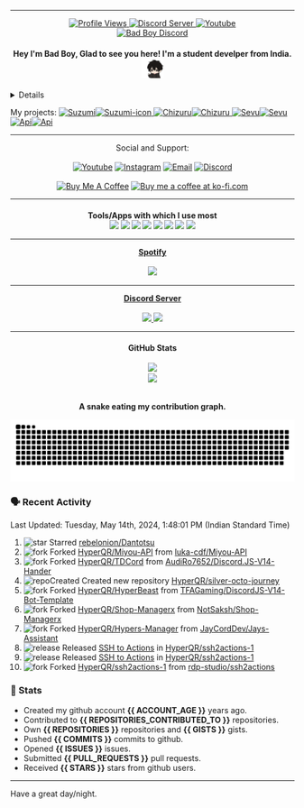 ----
<p align="center">
   <a href="https://github.com/Bad-Boy-Codes/">
   <img title="Profile Views" src="https://komarev.com/ghpvc/?username=Bad-Boy-Codes&style=flat-square&color=de1032">
   <a />
   <a href="https://dsc.gg/badboy">
   <img title="Discord Server" src="https://img.shields.io/discord/459910889924067358?label=Discord+Community&logo=discord&logoColor=fafafa&style=flat-square&color=de1032">
   <a /><a href="https://www.youtube.com/channel/UC9j9vzkxZvUHWOlDBx-fajw?sub_confirmation=1">
   <img title="Youtube" src="https://img.shields.io/youtube/channel/subscribers/UC9j9vzkxZvUHWOlDBx-fajw?label=You+Tube&logo=youtube&logoColor=fafafa&style=flat-square&color=de1032">
   <a />
   <br>
   <a href="https://discord.com/users/445073800850046977">
   <img title="Bad Boy Discord" src="https://discord.c99.nl/widget/theme-3/445073800850046977.png">
   <a />
</p>
<h4 align="center"> Hey I'm Bad Boy, Glad to see you here! I'm a student develper from India.<img src = "https://github.com/realatharv/GIFs/blob/main/Profile%20GIFs/when-you.gif" width = 40px></h4>
<details>
<summary>About Me</summary><br>
★ Currently working on websites and APIs<br></br>
★ Otaku Weeb<br></br>
★ Websites: <a href="https://api.badboy.is-a.dev">Api</a>, <a href="https://badboy.is-a.dev">Main Website</a>, <a href="https://semant.is-a.dev">Secondary Website</a>
</details>
<p>
   My projects: <a href="https://top.gg/bot/858565390615707668" target="_blank">
   <img alt="Suzumi" width="24px" src="https://i.imgur.com/lmp8A2o_d.webp?maxwidth=640&shape=thumb&fidelity=medium"><img alt="Suzumi-icon" width="70px"src="https://img.shields.io/badge/-Suzumi-de1032?style=flat&logo=codeIgniter&logoColor=white"/>  
   <a /><a href="https://dsc.gg/badboy" target="_blank">
   <img title="Chizuru" width="17px" src="https://static.wikia.nocookie.net/kanojo-okarishimasu/images/b/b1/Chizuru_Profile_Pic_%28Anime%29.png/revision/latest?cb=20210131180844"><img title="Chizuru" width="70px"src="https://img.shields.io/badge/-Chizuru-e63ccc?style=flat&logo=codeIgniter&logoColor=white"/>  
   <a /><a href="https://discord.gg/UTQRXgUAAX" target="_blank">
   <img title="Sevu" width="24px" src="https://i.imgur.com/dkFSAZZ.png"><img title="Sevu" width="56px"src="https://img.shields.io/badge/-Sevu-bc57ff?style=flat&logo=codeIgniter&logoColor=white"/>  
   <a /><a href="https://api.badboy.is-a.dev/" target="_blank">
   <img title="Api" width="54px" src="https://i.imgur.com/ODYGrmU.png"><img title="Api" width="56px"src="https://img.shields.io/badge/-Api-4599ff?style=flat&logo=maserati&logoColor=white"/>  
   <a />

----
</p>
<p align="center">
Social and Support: <br><br><a href="https://www.youtube.com/channel/UC9j9vzkxZvUHWOlDBx-fajw?sub_confirmation=1"><img title="Youtube" src="https://img.shields.io/badge/-Youtube-d60412?style=for-the-badge&logo=youtubegaming&logoColor=white"/></a>
<a href="https://instagram.com/_itz.bad.boy_"><img title="Instagram" src="https://img.shields.io/badge/-Instagram-d9025f?style=for-the-badge&logo=instagram&logoColor=white"/></a>
<a href="mailto:contact@mail.badboy.is-a.dev"><img title="Email" src="https://img.shields.io/badge/-Email-a317c2?style=for-the-badge&logo=Minutemailer&logoColor=white"/></a>
<a href="https://dsc.gg/badboy"><img title="Discord" src="https://img.shields.io/badge/-Discord-5502c2?style=for-the-badge&logo=discord&logoColor=white"/></a>
<br><br><a href="https://www.buymeacoffee.com/bad.boy" target="_blank"><img src="https://cdn.buymeacoffee.com/buttons/v2/default-red.png" alt="Buy Me A Coffee" style="height: 36px !important;height: 36px !important;" ></a> <a href='https://ko-fi.com/semant' target='_blank'><img height='36' style='border:0px;height:36px;' src='https://cdn.ko-fi.com/cdn/kofi3.png?v=3' border='0' alt='Buy me a coffee at ko-fi.com' /></a>

----
<h4 align="center">
Tools/Apps with which I use most </><br>
<img src="https://img.shields.io/badge/node.js%20-%2343853D.svg?&style=for-the-badge&logo=node.js&logoColor=white" />
<img src="https://img.shields.io/badge/javascript%20-%23323330.svg?&style=for-the-badge&logo=javascript&logoColor=%23F7DF1E" />
<img src="https://img.shields.io/badge/Express.js-000000?style=for-the-badge&logo=express&logoColor=white"> <img src="https://img.shields.io/badge/CSS3-1572B6?style=for-the-badge&logo=css3&logoColor=white">
<img src="https://img.shields.io/badge/html5%20-%23E34F26.svg?&style=for-the-badge&logo=html5&logoColor=white" />
<img src="https://img.shields.io/badge/css3%20-%231572B6.svg?&style=for-the-badge&logo=css3&logoColor=white" />
<img src="https://img.shields.io/badge/github%20-%23121011.svg?&style=for-the-badge&logo=github&logoColor=white" />
<img src="https://img.shields.io/badge/MongoDB-%234ea94b.svg?&style=for-the-badge&logo=mongodb&logoColor=white" />

----
<a href="https://open.spotify.com/user/316xfhtouhtysqxs7sncspxxhwwu" target="_blank"> Spotify</a>
<br></br>
<a href="https://spotify-github-profile.vercel.app/api/view?uid=316xfhtouhtysqxs7sncspxxhwwu&redirect=true"><img src = "https://spotify-github-profile.vercel.app/api/view?uid=316xfhtouhtysqxs7sncspxxhwwu&cover_image=true&theme=novatorem&bar_color=ff8a8a&bar_color_cover=true"/>
</a>

----
<div align="center">
<a href="https://dsc.gg/badboy" target="_blank"> Discord Server</a>
<br></br>
<a href="https://dsc.gg/badboy">
<img src="https://discordapp.com/api/guilds/459910889924067358/widget.png?style=banner2"></img>
<a href="https://discord.com/users/445073800850046977"><img src="https://lanyard-profile-readme.vercel.app/api/445073800850046977?idleMessage=Probably%20Watching%20Anime&borderRadius=8px" /></a>
</div>

----
<div align="center">
   <h4 align="center"> GitHub Stats </h4>
   <img src="https://github-readme-stats.vercel.app/api/top-langs/?username=Bad-Boy-Codes&show_icons=true&layout=compact&hide_border=true&theme=monokai&bg_color=18161a" /><br>
   <img src="https://github-readme-stats.vercel.app/api?username=Bad-Boy-Codes&show_icons=true&theme=monokai&hide_border=true&bg_color=18161a" /><br></br>
</div>
</p>
A snake eating my contribution graph.

![snake gif](https://github.com/bad-boy-codes/bad-boy-codes/blob/output/github-contribution-grid-snake.svg)

### 🗣 Recent Activity
<!--RECENT_ACTIVITY:last_update-->
Last Updated: Tuesday, May 14th, 2024, 1:48:01 PM (Indian Standard Time)
<!--RECENT_ACTIVITY:last_update_end-->
<!--RECENT_ACTIVITY:start-->
1. ![star] Starred [rebelonion/Dantotsu](https://github.com/rebelonion/Dantotsu)
2. ![fork] Forked [HyperQR/Miyou-API](https://github.com/HyperQR/Miyou-API) from [luka-cdf/Miyou-API](https://github.com/luka-cdf/Miyou-API)
3. ![fork] Forked [HyperQR/TDCord](https://github.com/HyperQR/TDCord) from [AudiRo7652/Discord.JS-V14-Hander](https://github.com/AudiRo7652/Discord.JS-V14-Hander)
4. ![repoCreated] Created new repository [HyperQR/silver-octo-journey](https://github.com/HyperQR/silver-octo-journey)
5. ![fork] Forked [HyperQR/HyperBeast](https://github.com/HyperQR/HyperBeast) from [TFAGaming/DiscordJS-V14-Bot-Template](https://github.com/TFAGaming/DiscordJS-V14-Bot-Template)
6. ![fork] Forked [HyperQR/Shop-Managerx](https://github.com/HyperQR/Shop-Managerx) from [NotSaksh/Shop-Managerx](https://github.com/NotSaksh/Shop-Managerx)
7. ![fork] Forked [HyperQR/Hypers-Manager](https://github.com/HyperQR/Hypers-Manager) from [JayCordDev/Jays-Assistant](https://github.com/JayCordDev/Jays-Assistant)
8. ![release] Released [SSH to Actions](https://github.com/HyperQR/ssh2actions-1/releases/tag/12.000) in [HyperQR/ssh2actions-1](https://github.com/HyperQR/ssh2actions-1)
9. ![release] Released [SSH to Actions](https://github.com/HyperQR/ssh2actions-1/releases/tag/3.0.0) in [HyperQR/ssh2actions-1](https://github.com/HyperQR/ssh2actions-1)
10. ![fork] Forked [HyperQR/ssh2actions-1](https://github.com/HyperQR/ssh2actions-1) from [rdp-studio/ssh2actions](https://github.com/rdp-studio/ssh2actions)
<!--RECENT_ACTIVITY:end-->

### 🚀 Stats

- Created my github account **{{ ACCOUNT_AGE }}** years ago.
- Contributed to **{{ REPOSITORIES_CONTRIBUTED_TO }}** repositories.
- Own **{{ REPOSITORIES }}** repositories and **{{ GISTS }}** gists.
- Pushed **{{ COMMITS }}** commits to github.
- Opened **{{ ISSUES }}** issues.
- Submitted **{{ PULL_REQUESTS }}** pull requests.
- Received **{{ STARS }}** stars from github users.

<!-- Badges -->
[issueOpened]: https://cdn.jsdelivr.net/gh/Readme-Workflows/Readme-Icons@main/icons/octicons/IssueOpenedOld.svg
[issueClosed]: https://cdn.jsdelivr.net/gh/Readme-Workflows/Readme-Icons@main/icons/octicons/IssueClosedOld.svg

[prOpened]: https://cdn.jsdelivr.net/gh/Readme-Workflows/Readme-Icons@main/icons/octicons/PullRequestOpened.svg
[prClosed]: https://cdn.jsdelivr.net/gh/Readme-Workflows/Readme-Icons@main/icons/octicons/PullRequestClosed.svg
[prMerged]: https://cdn.jsdelivr.net/gh/Readme-Workflows/Readme-Icons@main/icons/octicons/PullRequestMerged.svg

[comment]: https://cdn.jsdelivr.net/gh/Readme-Workflows/Readme-Icons@main/icons/octicons/Comment.svg

[changesRequested]: https://cdn.jsdelivr.net/gh/Readme-Workflows/Readme-Icons@main/icons/octicons/RequestedChanges.svg
[approved]: https://cdn.jsdelivr.net/gh/Readme-Workflows/Readme-Icons@main/icons/octicons/ApprovedChanges.svg

[repoCreated]: https://cdn.jsdelivr.net/gh/Readme-Workflows/Readme-Icons@main/icons/octicons/Repository.svg
[release]: https://cdn.jsdelivr.net/gh/Readme-Workflows/Readme-Icons@main/icons/octicons/Release.svg
[star]: https://cdn.jsdelivr.net/gh/Readme-Workflows/Readme-Icons@main/icons/octicons/StarredRepository.svg
[wiki]: https://cdn.jsdelivr.net/gh/Readme-Workflows/Readme-Icons@main/icons/octicons/Wiki.svg
[fork]: https://cdn.jsdelivr.net/gh/Readme-Workflows/Readme-Icons@main/icons/octicons/ForkedRepository.svg
[people]: https://cdn.jsdelivr.net/gh/Readme-Workflows/Readme-Icons@main/icons/octicons/People.svg

----
Have a great day/night.
